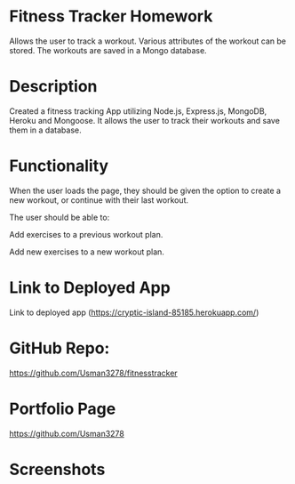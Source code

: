 # Fitness Tracker Homework

Allows the user to track a workout. Various attributes of the workout can be stored. The workouts are saved in a Mongo database.

# Description

Created a fitness tracking App utilizing Node.js, Express.js, MongoDB, Heroku and Mongoose. It allows the user to track their workouts and save them in a database.

# Functionality

When the user loads the page, they should be given the option to create a new workout, or continue with their last workout.

The user should be able to:

Add exercises to a previous workout plan.

Add new exercises to a new workout plan.

# Link to Deployed App

Link to deployed app (https://cryptic-island-85185.herokuapp.com/)

# GitHub Repo:

https://github.com/Usman3278/fitnesstracker

# Portfolio Page

https://github.com/Usman3278

# Screenshots






